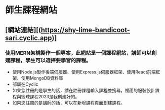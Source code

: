 # 師生課程網站
## [網站連結][(https://shy-lime-bandicoot-sari.cyclic.app)]
### 使用MERN架構製作一個專案，此網站是一個課程網站，講師可以創建課程，學生可以選擇要學習的課程。
- 使用Node.js製作後端伺服器、使用Express.js伺服器框架、使用React前端框架、使用MongoDB資料庫
- 部屬在Cyclic
- 如果您註冊的是學生的話，請在註冊課程輸入課程並搜尋，裡面的服裝設計課程與籃球課程2023是我創建好的。
- 如果您註冊的是講師的話，可以在新增課程頁面創建課程。
